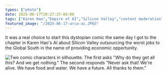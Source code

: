 ```yaml
---
types: ["photo"]
date: 2025-06-17T20:27:37-04:00
tags: ["Karen Hao","Empire of AI","Silicon Valley","content moderation","generative AI","Arca","Global South"]
featured_image: "/2025-06-17-arca-ai.JPEG"
---
```

It was a real choice to start this dystopian comic the same day I got to the chapter in Karen Hao's AI about Silicon Valley outsourcing the worst jobs to the Global South in the name of providing economic opportunity.

![Two comic characters in silhouette. The first asks "Why do they get all this? And we get nothing." The second responds "Never ask that! We're alive. We have food and water. We have a future. All thanks to them."](/2025-06-17-arca-ai.JPEG)